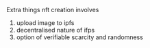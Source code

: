 Extra things nft creation involves

1. upload image to ipfs
2. decentralised nature of ifps
3. option of verifiable scarcity and randomness
